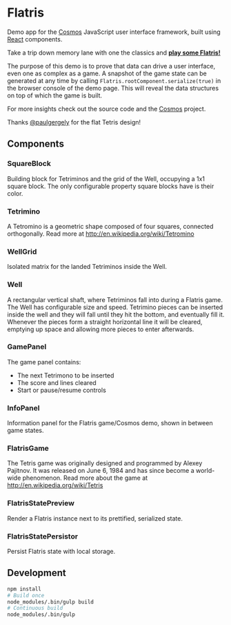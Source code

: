 Flatris
===
Demo app for the [Cosmos](https://github.com/skidding/cosmos) JavaScript user
interface framework, built using [React](https://github.com/facebook/react)
components.

Take a trip down memory lane with one the classics and [**play some Flatris!**](http://skidding.github.io/flatris/)

The purpose of this demo is to prove that data can drive a user interface, even
one as complex as a game. A snapshot of the game state can be generated at any
time by calling `Flatris.rootComponent.serialize(true)` in the browser console
of the demo page. This will reveal the data structures on top of which the
game is built.

For more insights check out the source code and the
[Cosmos](https://github.com/skidding/cosmos) project.

Thanks [@paulgergely](https://twitter.com/paulgergely) for the flat Tetris
design!

## Components

### SquareBlock

Building block for Tetriminos and the grid of the Well, occupying a 1x1 square
block. The only configurable property square blocks have is their color.

### Tetrimino

A Tetromino is a geometric shape composed of four squares, connected
orthogonally. Read more at http://en.wikipedia.org/wiki/Tetromino

### WellGrid

Isolated matrix for the landed Tetriminos inside the Well.

### Well

A rectangular vertical shaft, where Tetriminos fall into during a Flatris game.
The Well has configurable size and speed. Tetrimino pieces can be inserted
inside the well and they will fall until they hit the bottom, and eventually
fill it. Whenever the pieces form a straight horizontal line it will be
cleared, emptying up space and allowing more pieces to enter afterwards.

### GamePanel

The game panel contains:
- The next Tetrimono to be inserted
- The score and lines cleared
- Start or pause/resume controls

### InfoPanel

Information panel for the Flatris game/Cosmos demo, shown in between game
states.

### FlatrisGame

The Tetris game was originally designed and programmed by Alexey Pajitnov.
It was released on June 6, 1984 and has since become a world-wide phenomenon.
Read more about the game at http://en.wikipedia.org/wiki/Tetris

### FlatrisStatePreview

Render a Flatris instance next to its prettified, serialized state.

### FlatrisStatePersistor

Persist Flatris state with local storage.

## Development

```bash
npm install
# Build once
node_modules/.bin/gulp build
# Continuous build
node_modules/.bin/gulp
```

